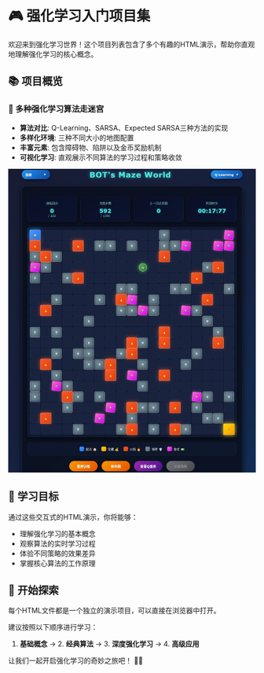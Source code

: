 # 🎮 强化学习入门项目集

欢迎来到强化学习世界！这个项目列表包含了多个有趣的HTML演示，帮助你直观地理解强化学习的核心概念。

## 📚 项目概览

### 🤖 **多种强化学习算法走迷宫**
- **算法对比**: Q-Learning、SARSA、Expected SARSA三种方法的实现
- **多样化环境**: 三种不同大小的地图配置
- **丰富元素**: 包含障碍物、陷阱以及金币奖励机制
- **可视化学习**: 直观展示不同算法的学习过程和策略收敛
  
![迷宫示例](./images/Maze.jpg "迷宫")

## 🎯 **学习目标**

通过这些交互式的HTML演示，你将能够：
- 理解强化学习的基本概念
- 观察算法的实时学习过程
- 体验不同策略的效果差异
- 掌握核心算法的工作原理

## 🚀 **开始探索**

每个HTML文件都是一个独立的演示项目，可以直接在浏览器中打开。

建议按照以下顺序进行学习：
1. **基础概念** → 2. **经典算法** → 3. **深度强化学习** → 4. **高级应用**

让我们一起开启强化学习的奇妙之旅吧！ 🤖✨
